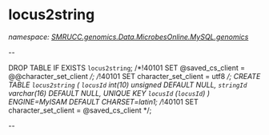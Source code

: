 ﻿# locus2string
_namespace: [SMRUCC.genomics.Data.MicrobesOnline.MySQL.genomics](./index.md)_

--
 
 DROP TABLE IF EXISTS `locus2string`;
 /*!40101 SET @saved_cs_client = @@character_set_client */;
 /*!40101 SET character_set_client = utf8 */;
 CREATE TABLE `locus2string` (
 `locusId` int(10) unsigned DEFAULT NULL,
 `stringId` varchar(16) DEFAULT NULL,
 UNIQUE KEY `locusId` (`locusId`)
 ) ENGINE=MyISAM DEFAULT CHARSET=latin1;
 /*!40101 SET character_set_client = @saved_cs_client */;
 
 --




